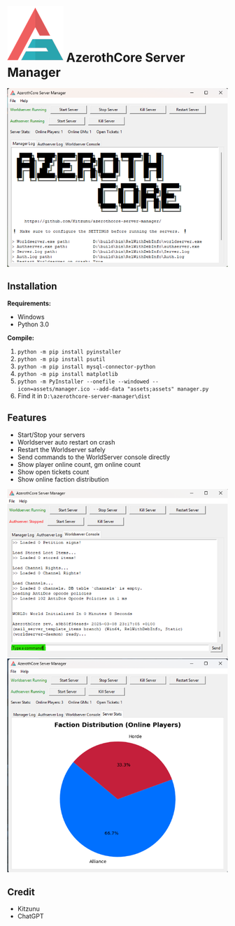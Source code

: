 # ![icon](icon.png) AzerothCore Server Manager

![manager-home](assets/manager-home.png)

## Installation

**Requirements:**
- Windows
- Python 3.0

**Compile:**
1. `python -m pip install pyinstaller`
2. `python -m pip install psutil`
3. `python -m pip install mysql-connector-python`
4. `python -m pip install matplotlib`
5. `python -m PyInstaller --onefile --windowed --icon=assets/manager.ico --add-data "assets;assets" manager.py`
6. Find it in `D:\azerothcore-server-manager\dist`

## Features

- Start/Stop your servers
- Worldserver auto restart on crash
- Restart the Worldserver safely
- Send commands to the WorldServer console directly
- Show player online count, gm online count
- Show open tickets count
- Show online faction distribution

![manager-command](assets/manager-command.png)
![manager-pie](assets/manager-pie.png)

## Credit

- Kitzunu
- ChatGPT
